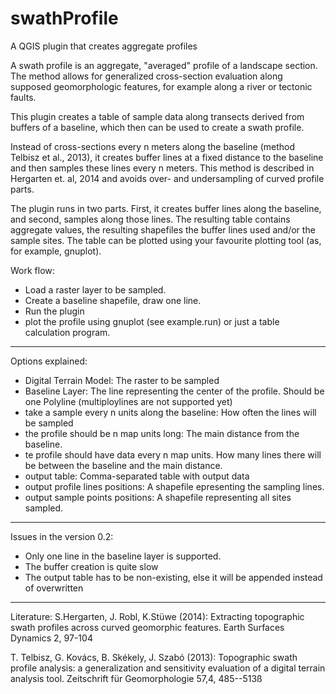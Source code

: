 # swathProfile
A QGIS plugin that creates aggregate profiles

A swath profile is an aggregate, "averaged" profile of a landscape section. 
The method allows for generalized cross-section evaluation along supposed geomorphologic features, for example along a river or tectonic faults.

This plugin creates a table of sample data along transects derived from buffers of a baseline, which then can be used to create a swath profile.

Instead of cross-sections every n meters along the baseline (method Telbisz et al., 2013), it creates buffer lines at a fixed distance to the baseline and then samples these lines every n meters. 
This method is described in Hergarten et. al, 2014 and avoids over- and undersampling of curved profile parts. 

The plugin runs in two parts. First, it creates buffer lines along the baseline, and second, samples along those lines.
The resulting table contains aggregate values, the resulting shapefiles the buffer lines used and/or the sample sites. The table can be plotted using your favourite plotting tool (as, for example, gnuplot).

Work flow:

* Load a raster layer to be sampled.
* Create a baseline shapefile, draw one line.
* Run the plugin
* plot the profile using gnuplot (see example.run) or just a table calculation program.

-----
Options explained:

* Digital Terrain Model: The raster to be sampled
* Baseline Layer: The line representing the center of the profile. Should be one Polyline (multiploylines are not supported yet)
* take a sample every n units along the baseline: How often the lines will be sampled
* the profile should be n map units long: The main distance from the baseline.
* te profile should have data every n map units. How many lines there will be between the baseline and the main distance.
* output table: Comma-separated table with output data
* output profile lines positions: A shapefile epresenting the sampling lines. 
* output sample points positions: A shapefile representing all sites sampled.

----
Issues in the  version 0.2:

* Only one line in the baseline layer is supported.
* The buffer creation is quite slow
* The output table has to be non-existing, else it will be appended instead of overwritten

----
Literature:
S.Hergarten, J. Robl, K.Stüwe (2014): Extracting topographic swath profiles across curved geomorphic features. Earth Surfaces Dynamics 2, 97-104

T. Telbisz, G. Kovács, B. Skékely, J. Szabó (2013): Topographic swath profile analysis: a generalization and sensitivity evaluation of a digital terrain analysis tool. Zeitschrift für Geomorphologie 57,4, 485--513ß
